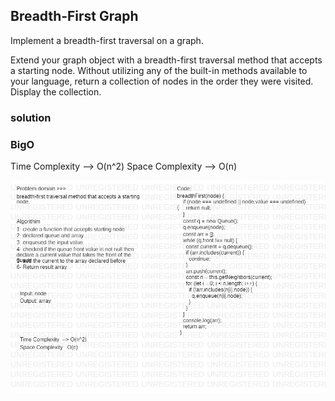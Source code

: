 ## Breadth-First Graph

Implement a breadth-first traversal on a graph.

Extend your graph object with a breadth-first traversal method that accepts a starting node. Without utilizing any of the built-in methods available to your language, return a collection of nodes in the order they were visited. Display the collection.


### solution 

### BigO
Time Complexity  --> O(n^2)
Space Complexity --> O(n)

![Image](/assets/BFGraph.jpg)